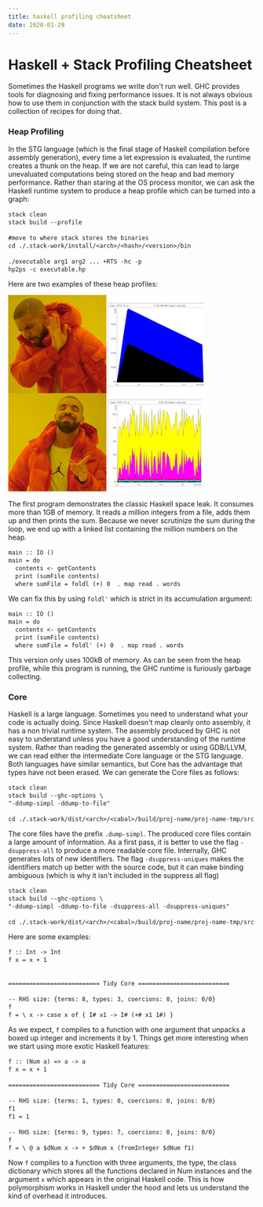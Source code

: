 ```yaml
---
title: haskell profiling cheatsheet
date: 2020-01-29
---
```


# Haskell + Stack Profiling Cheatsheet

Sometimes the Haskell programs we write don\'t run well. GHC provides tools for diagnosing and fixing performance issues. It is not always obvious how to use them in conjunction with the stack build system. This post is a collection of recipes for doing that. 


### Heap Profiling 

In the STG language (which is the final stage of Haskell compilation before assembly generation), every time a let expression is evaluated, the runtime creates a thunk on the heap. If we are not careful, this can lead to large unevaluated computations being stored on the heap and bad memory performance. Rather than staring at the OS process monitor, we can ask the Haskell runtime system to produce a heap profile which can be turned into a graph:

```{.bash}
stack clean
stack build --profile

#move to where stack stores the binaries
cd ./.stack-work/install/<arch>/<hash>/<version>/bin

./executable arg1 arg2 ... +RTS -hc -p
hp2ps -c executable.hp
```
Here are two examples of these heap profiles:

![](../../img/bad_heap_good_heap_small.jpg)

The first program demonstrates the classic Haskell space leak. It consumes more than 1GB of memory. It reads a million integers from a file, adds them up and then prints the sum. Because we never scrutinize the sum during the loop, we end up with a linked list containing the million numbers on the heap.
```{.haskell}
main :: IO ()
main = do
  contents <- getContents
  print (sumFile contents)
  where sumFile = foldl (+) 0  . map read . words
```
We can fix this by using `foldl'` which is strict in its accumulation argument:
```{.haskell}
main :: IO ()
main = do
  contents <- getContents
  print (sumFile contents)
  where sumFile = foldl' (+) 0  . map read . words
```
This version only uses 100kB of memory. As can be seen from the heap profile, while this program is running, the GHC runtime is furiously garbage collecting.

### Core

Haskell is a large language. Sometimes you need to understand what your code is actually doing. Since Haskell doesn\'t map cleanly onto assembly, it has a non trivial runtime system. The assembly produced by GHC is not easy to understand unless you have a good understanding of the runtime system. Rather than reading the generated assembly or using GDB/LLVM, we can read either the intermediate Core language or the STG language. Both languages have similar semantics, but Core has the advantage that types have not been erased. We can generate the Core files as follows:

```{.bash}
stack clean
stack build --ghc-options \
"-ddump-simpl -ddump-to-file"

cd ./.stack-work/dist/<arch>/<cabal>/build/proj-name/proj-name-tmp/src
```
The core files have the prefix `.dump-simpl`. The produced core files contain a large amount of information. As a first pass, it is better to use the flag `-dsuppress-all` to produce a more readable core file. Internally, GHC generates lots of new identifiers. The flag `-dsuppress-uniques` makes the identifiers match up better with the source code, but it can make binding ambiguous (which is why it isn\'t included in the suppress all flag)
```{.bash}
stack clean
stack build --ghc-options \
"-ddump-simpl -ddump-to-file -dsuppress-all -dsuppress-uniques"

cd ./.stack-work/dist/<arch>/<cabal>/build/proj-name/proj-name-tmp/src
```
Here are some examples:
```{.haskell}
f :: Int -> Int
f x = x + 1


========================== Tidy Core ==========================

-- RHS size: {terms: 8, types: 3, coercions: 0, joins: 0/0}
f
f = \ x -> case x of { I# x1 -> I# (+# x1 1#) }

```
As we expect, `f` compiles to a function with one argument that unpacks a boxed up integer and increments it by 1. Things get more interesting when we start using more exotic Haskell features:

```{.haskell}
f :: (Num a) => a -> a
f x = x + 1

========================== Tidy Core ==========================

-- RHS size: {terms: 1, types: 0, coercions: 0, joins: 0/0}
f1
f1 = 1

-- RHS size: {terms: 9, types: 7, coercions: 0, joins: 0/0}
f
f = \ @ a $dNum x -> + $dNum x (fromInteger $dNum f1)
```
Now `f` compiles to a function with three arguments, the type, the class dictionary which stores all the functions declared in Num instances and the argument `x` which appears in the original Haskell code. This is how polymorphism works in Haskell under the hood and lets us understand the kind of overhead it introduces.

